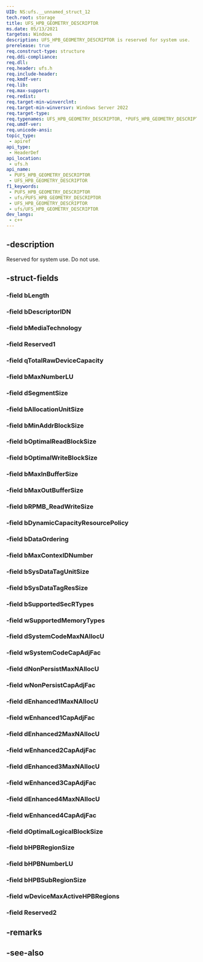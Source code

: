 ```yaml
---
UID: NS:ufs.__unnamed_struct_12
tech.root: storage
title: UFS_HPB_GEOMETRY_DESCRIPTOR
ms.date: 05/13/2021
targetos: Windows
description: UFS_HPB_GEOMETRY_DESCRIPTOR is reserved for system use.
prerelease: true
req.construct-type: structure
req.ddi-compliance: 
req.dll: 
req.header: ufs.h
req.include-header: 
req.kmdf-ver: 
req.lib: 
req.max-support: 
req.redist: 
req.target-min-winverclnt:
req.target-min-winversvr: Windows Server 2022
req.target-type: 
req.typenames: UFS_HPB_GEOMETRY_DESCRIPTOR, *PUFS_HPB_GEOMETRY_DESCRIPTOR
req.umdf-ver: 
req.unicode-ansi: 
topic_type:
 - apiref
api_type:
 - HeaderDef
api_location:
 - ufs.h
api_name:
 - PUFS_HPB_GEOMETRY_DESCRIPTOR
 - UFS_HPB_GEOMETRY_DESCRIPTOR
f1_keywords:
 - PUFS_HPB_GEOMETRY_DESCRIPTOR
 - ufs/PUFS_HPB_GEOMETRY_DESCRIPTOR
 - UFS_HPB_GEOMETRY_DESCRIPTOR
 - ufs/UFS_HPB_GEOMETRY_DESCRIPTOR
dev_langs:
 - c++
---
```


## -description

Reserved for system use. Do not use.

## -struct-fields

### -field bLength

### -field bDescriptorIDN

### -field bMediaTechnology

### -field Reserved1

### -field qTotalRawDeviceCapacity

### -field bMaxNumberLU

### -field dSegmentSize

### -field bAllocationUnitSize

### -field bMinAddrBlockSize

### -field bOptimalReadBlockSize

### -field bOptimalWriteBlockSize

### -field bMaxInBufferSize

### -field bMaxOutBufferSize

### -field bRPMB_ReadWriteSize

### -field bDynamicCapacityResourcePolicy

### -field bDataOrdering

### -field bMaxContexIDNumber

### -field bSysDataTagUnitSize

### -field bSysDataTagResSize

### -field bSupportedSecRTypes

### -field wSupportedMemoryTypes

### -field dSystemCodeMaxNAllocU

### -field wSystemCodeCapAdjFac

### -field dNonPersistMaxNAllocU

### -field wNonPersistCapAdjFac

### -field dEnhanced1MaxNAllocU

### -field wEnhanced1CapAdjFac

### -field dEnhanced2MaxNAllocU

### -field wEnhanced2CapAdjFac

### -field dEnhanced3MaxNAllocU

### -field wEnhanced3CapAdjFac

### -field dEnhanced4MaxNAllocU

### -field wEnhanced4CapAdjFac

### -field dOptimalLogicalBlockSize

### -field bHPBRegionSize

### -field bHPBNumberLU

### -field bHPBSubRegionSize

### -field wDeviceMaxActiveHPBRegions

### -field Reserved2

## -remarks

## -see-also
